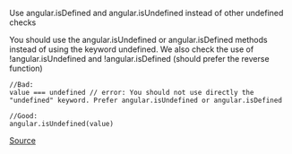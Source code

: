 Use angular.isDefined and angular.isUndefined instead of other undefined checks

You should use the angular.isUndefined or angular.isDefined methods instead of using the keyword undefined. We also check the use of !angular.isUndefined and !angular.isDefined (should prefer the reverse function)

```
//Bad:
value === undefined // error: You should not use directly the "undefined" keyword. Prefer angular.isUndefined or angular.isDefined

//Good:
angular.isUndefined(value)
```

[Source](https://github.com/EmmanuelDemey/eslint-plugin-angular/blob/HEAD/docs/rules/definedundefined.md)
